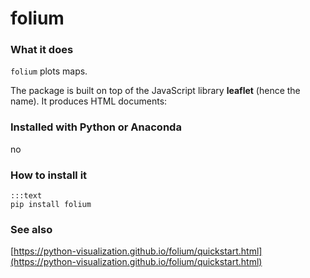 
# folium

### What it does

`folium` plots maps.

The package is built on top of the JavaScript library **leaflet** (hence the name).
It produces HTML documents:

### Installed with Python or Anaconda

no

### How to install it

    :::text
    pip install folium

### See also

[https://python-visualization.github.io/folium/quickstart.html](https://python-visualization.github.io/folium/quickstart.html)

